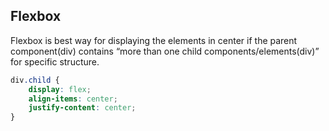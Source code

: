 ## Flexbox
Flexbox is best way for displaying the elements in center if the parent component(div) contains “more than one child components/elements(div)” for specific structure.

```css
div.child {
	display: flex;
	align-items: center;
	justify-content: center;
}
```
